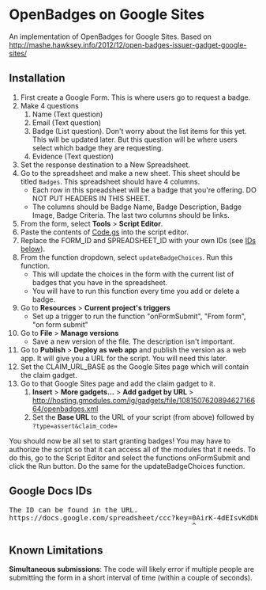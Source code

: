 OpenBadges on Google Sites
=======================

An implementation of OpenBadges for Google Sites. Based on http://mashe.hawksey.info/2012/12/open-badges-issuer-gadget-google-sites/

## Installation ##
1. First create a Google Form. This is where users go to request a badge.
2. Make 4 questions
    1. Name (Text question)
    1. Email (Text question)
    1. Badge (List question). Don't worry about the list items for this yet. This will be updated later. But this question will be where users select which badge they are requesting.
    1. Evidence (Text question)
3. Set the response destination to a New Spreadsheet.
4. Go to the spreadsheet and make a new sheet. This sheet should be titled <code>Badges</code>. This spreadsheet should have 4 columns.
    * Each row in this spreadsheet will be a badge that you're offering. DO NOT PUT HEADERS IN THIS SHEET.
    * The columns should be Badge Name, Badge Description, Badge Image, Badge Criteria. The last two columns should be links.
4. From the form, select **Tools** > **Script Editor**.
5. Paste the contents of [Code.gs](https://raw.github.com/bozakp/openbadges-google-sites/master/Code.gs) into the script editor.
6. Replace the FORM\_ID and SPREADSHEET\_ID with your own IDs (see [IDs below](#google-docs-ids)).
7. From the function dropdown, select <code>updateBadgeChoices</code>. Run this function.
    * This will update the choices in the form with the current list of badges that you have in the spreadsheet.
    * You will have to run this function every time you add or delete a badge.
7. Go to **Resources** > **Current project's triggers**
    * Set up a trigger to run the function "onFormSubmit", "From form", "on form submit"
8. Go to **File** > **Manage versions**
    * Save a new version of the file. The description isn't important.
9. Go to **Publish** > **Deploy as web app** and publish the version as a web app. It will give you a URL for the script. You will need this later.
10. Set the CLAIM\_URL\_BASE as the Google Sites page which will contain the claim gadget.
11. Go to that Google Sites page and add the claim gadget to it.
    1. **Insert** > **More gadgets...** > **Add gadget by URL** > http://hosting.gmodules.com/ig/gadgets/file/108150762089462716664/openbadges.xml
    2. Set the **Base URL** to the URL of your script (from above) followed by <code>?type=assert&claim_code=</code>

You should now be all set to start granting badges! You may have to authorize the script 
so that it can access all of the modules that it needs. To do this, go to the Script Editor and 
select the functions onFormSubmit and click the Run button. Do the same for the updateBadgeChoices function.


## Google Docs IDs ##
<pre>The ID can be found in the URL.
https://docs.google.com/spreadsheet/ccc?key=0AirK-4dEIsvKdDNjR3dtSm5BR0ZSel9XTWRQVXZmZ2c#gid=0
                                            ^               THIS IS THE ID             ^</pre>
                                            
## Known Limitations ##
**Simultaneous submissions**: The code will likely error if multiple people are submitting the form in a short 
interval of time (within a couple of seconds).
